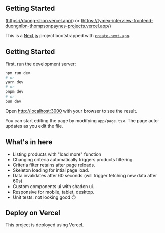 ## Getting Started
(https://duong-shop.vercel.app/) or (https://tymex-interview-frontend-duongnlbn-thompsonpaynes-projects.vercel.app/)

This is a [Next.js](https://nextjs.org) project bootstrapped with [`create-next-app`](https://nextjs.org/docs/app/api-reference/cli/create-next-app).


## Getting Started

First, run the development server:

```bash
npm run dev
# or
yarn dev
# or
pnpm dev
# or
bun dev
```

Open [http://localhost:3000](http://localhost:3000) with your browser to see the result.

You can start editing the page by modifying `app/page.tsx`. The page auto-updates as you edit the file.


## What's in here
- Listing products with "load more" function
- Changing criteria automatically triggers products filtering.
- Criteria filter retains after page reloads.
- Skeleton loading for intial page load.
- Data invalidates after 60 seconds (will trigger fetching new data after 60s)
- Custom components ui with shadcn ui.
- Responsive for mobile, tablet, desktop.
- Unit tests: not looking good 😔

## Deploy on Vercel
This project is deployed using Vercel.
